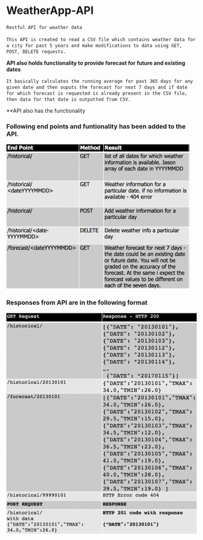 # WeatherApp-API
    Restful API for weather data

    This API is created to read a CSV file which contains weather data for a city for past 5 years and make modifications to data using GET, POST, DELETE requests.

**API also holds functionality to provide forecast for future and existing dates**
    
    It basically calculates the running average for past 365 days for any given date and then ouputs the forecast for next 7 days and if date for which forecast is requested is already present in the CSV file, then data for that date is outputted from CSV.
    
**API also has the functionality 

### Following end points and funtionality has been added to the API.

   ![alt text](https://github.com/shubhamg14/WeatherApp-API/blob/master/images/endpoint-descriptions.PNG)

### Responses from API are in the following format

   ![alt text](https://github.com/shubhamg14/WeatherApp-API/blob/master/images/api-responses.PNG)
